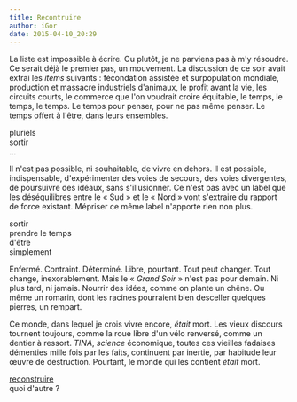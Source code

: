 ```yaml
---
title: Recontruire
author: iGor
date: 2015-04-10_20:29
---
```


La liste est impossible à écrire. Ou plutôt, je ne parviens pas à m'y résoudre. Ce serait déjà le premier pas, un mouvement. La discussion de ce soir avait extrai les *items* suivants : fécondation assistée et surpopulation mondiale, production et massacre industriels d'animaux, le profit avant la vie, les circuits courts, le commerce que l'on voudrait croire équitable, le temps, le temps, le temps. Le temps pour penser, pour ne pas même penser. Le temps offert à l'être, dans leurs ensembles.

pluriels   
sortir   
...

Il n'est pas possible, ni souhaitable, de vivre en dehors. Il est possible, indispensable, d'expérimenter des voies de secours, des voies divergentes, de poursuivre des idéaux, sans s'illusionner. Ce n'est pas avec un label que les déséquilibres entre le &laquo; Sud &raquo; et le &laquo; Nord &raquo; vont s'extraire du rapport de force existant. Mépriser ce même label n'apporte rien non plus.

sortir   
prendre le temps   
d'être   
simplement

Enfermé. Contraint. Déterminé. Libre, pourtant. Tout peut changer. Tout change, inexorablement. Mais le &laquo; *Grand Soir* &raquo; n'est pas pour demain. Ni plus tard, ni jamais. Nourrir des idées, comme on plante un chêne. Ou même un romarin, dont les racines pourraient bien desceller quelques pierres, un rempart.

Ce monde, dans lequel je crois vivre encore, *était* mort. Les vieux discours tournent toujours, comme la roue libre d'un vélo renversé, comme un dentier à ressort. *TINA*, *science* économique, toutes ces vieilles fadaises démenties mille fois par les faits, continuent par inertie, par habitude leur &oelig;uvre de destruction. Pourtant, le monde qui les contient *était* mort.

[reconstruire](article31/myriades-de-felures)   
quoi d'autre ?
